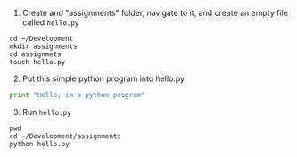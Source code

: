 1. Create and "assignments" folder, navigate to it, and create an empty file called `hello.py` 
  ```
  cd ~/Development
  mkdir assignments
  cd assignmets
  touch hello.py
  ````

2. Put this simple python program into hello.py
  ```python
  print "Hello, im a python program"
  ```

3. Run `hello.py`
  ```
  pwd
  cd ~/Development/assignments
  python hello.py
  ```
